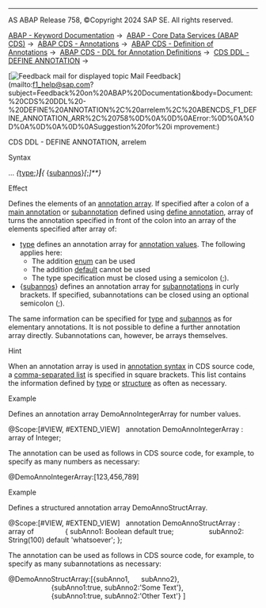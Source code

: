   

* * *

AS ABAP Release 758, ©Copyright 2024 SAP SE. All rights reserved.

[ABAP - Keyword Documentation](https://help.sap.com/doc/abapdocu_758_index_htm/7.58/en-US/abenabap.htm) →  [ABAP - Core Data Services (ABAP CDS)](https://help.sap.com/doc/abapdocu_758_index_htm/7.58/en-US/abencds.htm) →  [ABAP CDS - Annotations](https://help.sap.com/doc/abapdocu_758_index_htm/7.58/en-US/abencds_annotations.htm) →  [ABAP CDS - Definition of Annotations](https://help.sap.com/doc/abapdocu_758_index_htm/7.58/en-US/abencds_anno_definition.htm) →  [ABAP CDS - DDL for Annotation Definitions](https://help.sap.com/doc/abapdocu_758_index_htm/7.58/en-US/abencds_f1_ddla_syntax.htm) →  [CDS DDL - DEFINE ANNOTATION](https://help.sap.com/doc/abapdocu_758_index_htm/7.58/en-US/abencds_f1_define_annotation.htm) → 

 [![](Mail.gif?object=Mail.gif "Feedback mail for displayed topic") Mail Feedback](mailto:f1_help@sap.com?subject=Feedback%20on%20ABAP%20Documentation&body=Document:%20CDS%20DDL%20-%20DEFINE%20ANNOTATION%2C%20arrelem%2C%20ABENCDS_F1_DEFINE_ANNOTATION_ARR%2C%20758%0D%0A%0D%0AError:%0D%0A%0D%0A%0D%0A%0D%0ASuggestion%20for%20i
mprovement:)

CDS DDL - DEFINE ANNOTATION, arrelem

Syntax

... *{*[type](https://help.sap.com/doc/abapdocu_758_index_htm/7.58/en-US/abencds_f1_define_annotation_type.htm);*}**|**{* {[subannos](https://help.sap.com/doc/abapdocu_758_index_htm/7.58/en-US/abencds_f1_define_annotation_sub.htm)}*\[*;*\]**}*

Effect

Defines the elements of an [annotation array](https://help.sap.com/doc/abapdocu_758_index_htm/7.58/en-US/abenannotation_array_glosry.htm "Glossary Entry"). If specified after a colon of a [main annotation](https://help.sap.com/doc/abapdocu_758_index_htm/7.58/en-US/abenmain_annotation_glosry.htm "Glossary Entry") or [subannotation](https://help.sap.com/doc/abapdocu_758_index_htm/7.58/en-US/abensub_annotation_glosry.htm "Glossary Entry") defined using [define annotation](https://help.sap.com/doc/abapdocu_758_index_htm/7.58/en-US/abencds_f1_define_annotation.htm), array of turns the annotation specified in front of the colon into an array of the elements specified after array of:

-   [type](https://help.sap.com/doc/abapdocu_758_index_htm/7.58/en-US/abencds_f1_define_annotation_type.htm) defines an annotation array for [annotation values](https://help.sap.com/doc/abapdocu_758_index_htm/7.58/en-US/abenannotation_value_glosry.htm "Glossary Entry"). The following applies here:
    -   The addition [enum](https://help.sap.com/doc/abapdocu_758_index_htm/7.58/en-US/abencds_f1_define_annotation_type.htm) can be used
    -   The addition [default](https://help.sap.com/doc/abapdocu_758_index_htm/7.58/en-US/abencds_f1_define_annotation_type.htm) cannot be used
    -   The type specification must be closed using a semicolon (;).
-   {[subannos](https://help.sap.com/doc/abapdocu_758_index_htm/7.58/en-US/abencds_f1_define_annotation_sub.htm)} defines an annotation array for [subannotations](https://help.sap.com/doc/abapdocu_758_index_htm/7.58/en-US/abensub_annotation_glosry.htm "Glossary Entry") in curly brackets. If specified, subannotations can be closed using an optional semicolon (;).

The same information can be specified for [type](https://help.sap.com/doc/abapdocu_758_index_htm/7.58/en-US/abencds_f1_define_annotation_type.htm) and [subannos](https://help.sap.com/doc/abapdocu_758_index_htm/7.58/en-US/abencds_f1_define_annotation_sub.htm) as for elementary annotations. It is not possible to define a further annotation array directly. Subannotations can, however, be arrays themselves.

Hint

When an annotation array is used in [annotation syntax](https://help.sap.com/doc/abapdocu_758_index_htm/7.58/en-US/abencds_annotations_syntax.htm) in CDS source code, a [comma-separated list](https://help.sap.com/doc/abapdocu_758_index_htm/7.58/en-US/abencds_annotations_syntax_array.htm) is specified in square brackets. This list contains the information defined by [type](https://help.sap.com/doc/abapdocu_758_index_htm/7.58/en-US/abencds_f1_define_annotation_type.htm) or [structure](https://help.sap.com/doc/abapdocu_758_index_htm/7.58/en-US/abencds_f1_define_annotation_sub.htm) as often as necessary.

Example

Defines an annotation array DemoAnnoIntegerArray for number values.

@Scope:\[#VIEW, #EXTEND\_VIEW\]  
annotation DemoAnnoIntegerArray : array of Integer;

The annotation can be used as follows in CDS source code, for example, to specify as many numbers as necessary:

@DemoAnnoIntegerArray:\[123,456,789\]

Example

Defines a structured annotation array DemoAnnoStructArray.

@Scope:\[#VIEW, #EXTEND\_VIEW\]  
annotation DemoAnnoStructArray : array of  
             { subAnno1: Boolean default true;  
               subAnno2: String(100) default 'whatsoever'; };

The annotation can be used as follows in CDS source code, for example, to specify as many subannotations as necessary:

@DemoAnnoStructArray:\[{subAnno1,      subAnno2},
                      {subAnno1:true, subAnno2:'Some Text'},
                      {subAnno1:true, subAnno2:'Other Text'} \]
